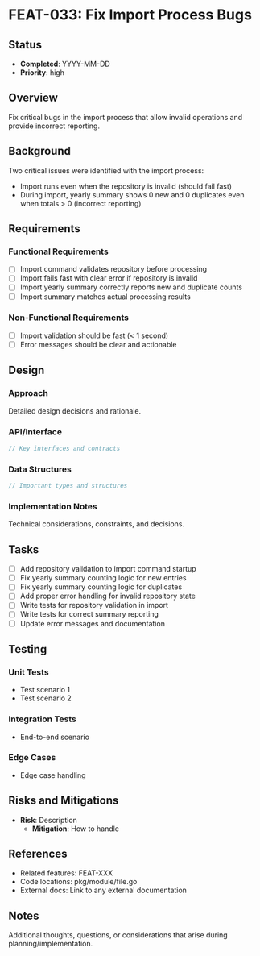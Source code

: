 # FEAT-033: Fix Import Process Bugs

## Status
- **Completed**: YYYY-MM-DD
- **Priority**: high

## Overview
Fix critical bugs in the import process that allow invalid operations and provide incorrect reporting.

## Background
Two critical issues were identified with the import process:
- Import runs even when the repository is invalid (should fail fast)
- During import, yearly summary shows 0 new and 0 duplicates even when totals > 0 (incorrect reporting)

## Requirements
### Functional Requirements
- [ ] Import command validates repository before processing
- [ ] Import fails fast with clear error if repository is invalid
- [ ] Import yearly summary correctly reports new and duplicate counts
- [ ] Import summary matches actual processing results

### Non-Functional Requirements
- [ ] Import validation should be fast (< 1 second)
- [ ] Error messages should be clear and actionable

## Design
### Approach
Detailed design decisions and rationale.

### API/Interface
```go
// Key interfaces and contracts
```

### Data Structures
```go
// Important types and structures
```

### Implementation Notes
Technical considerations, constraints, and decisions.

## Tasks
- [ ] Add repository validation to import command startup
- [ ] Fix yearly summary counting logic for new entries
- [ ] Fix yearly summary counting logic for duplicates
- [ ] Add proper error handling for invalid repository state
- [ ] Write tests for repository validation in import
- [ ] Write tests for correct summary reporting
- [ ] Update error messages and documentation

## Testing
### Unit Tests
- Test scenario 1
- Test scenario 2

### Integration Tests
- End-to-end scenario

### Edge Cases
- Edge case handling

## Risks and Mitigations
- **Risk**: Description
  - **Mitigation**: How to handle

## References
- Related features: FEAT-XXX
- Code locations: pkg/module/file.go
- External docs: Link to any external documentation

## Notes
Additional thoughts, questions, or considerations that arise during planning/implementation.
